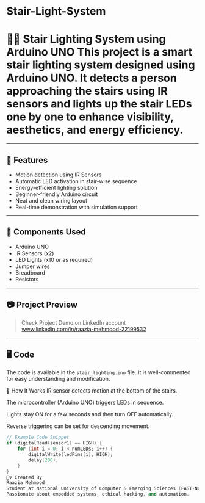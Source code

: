 # Stair-Light-System
# 🚶‍♂️ Stair Lighting System using Arduino UNO  This project is a smart stair lighting system designed using Arduino UNO. It detects a person approaching the stairs using IR sensors and lights up the stair LEDs one by one to enhance visibility, aesthetics, and energy efficiency.
---

## 🔧 Features

- Motion detection using IR Sensors
- Automatic LED activation in stair-wise sequence
- Energy-efficient lighting solution
- Beginner-friendly Arduino circuit
- Neat and clean wiring layout
- Real-time demonstration with simulation support

---

## 🧠 Components Used

- Arduino UNO
- IR Sensors (x2)
- LED Lights (x10 or as required)
- Jumper wires
- Breadboard
- Resistors

---

## 📷 Project Preview

>Check Project Demo on LinkedIn account 
www.linkedin.com/in/raazia-mehmood-22199532

---

## 🖥️ Code

The code is available in the `stair_lighting.ino` file. It is well-commented for easy understanding and modification.

📝 How It Works
IR sensor detects motion at the bottom of the stairs.

The microcontroller (Arduino UNO) triggers LEDs in sequence.

Lights stay ON for a few seconds and then turn OFF automatically.

Reverse triggering can be set for descending movement.

```cpp
// Example Code Snippet
if (digitalRead(sensor1) == HIGH) {
    for (int i = 0; i < numLEDs; i++) {
        digitalWrite(ledPins[i], HIGH);
        delay(200);
    }
}
🙋‍♀️ Created By
Raazia Mehmood
Student at National University of Computer & Emerging Sciences (FAST-NUCES)
Passionate about embedded systems, ethical hacking, and automation.
